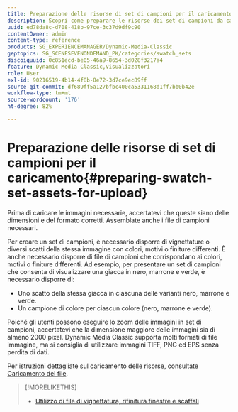 ```yaml
---
title: Preparazione delle risorse di set di campioni per il caricamento
description: Scopri come preparare le risorse dei set di campioni da caricare.
uuid: ed78da8c-d708-418b-97ce-3c37d9df9c90
contentOwner: admin
content-type: reference
products: SG_EXPERIENCEMANAGER/Dynamic-Media-Classic
geptopics: SG_SCENESEVENONDEMAND_PK/categories/swatch_sets
discoiquuid: 0c851ecd-be05-46a9-8654-3d028f3217a4
feature: Dynamic Media Classic,Visualizzatori
role: User
exl-id: 90216519-4b14-4f8b-8e72-3d7ce9ec89ff
source-git-commit: df689ff5a127bfbc400ca5331168d1ff7bb0b42e
workflow-type: tm+mt
source-wordcount: '176'
ht-degree: 82%

---
```


# Preparazione delle risorse di set di campioni per il caricamento{#preparing-swatch-set-assets-for-upload}

Prima di caricare le immagini necessarie, accertatevi che queste siano delle dimensioni e del formato corretti. Assemblate anche i file di campioni necessari.

Per creare un set di campioni, è necessario disporre di vignettature o diversi scatti della stessa immagine con colori, motivi o finiture differenti. È anche necessario disporre di file di campioni che corrispondano ai colori, motivi o finiture differenti. Ad esempio, per presentare un set di campioni che consenta di visualizzare una giacca in nero, marrone e verde, è necessario disporre di: 

* Uno scatto della stessa giacca in ciascuna delle varianti nero, marrone e verde.
* Un campione di colore per ciascun colore (nero, marrone e verde).

Poiché gli utenti possono eseguire lo zoom delle immagini in set di campioni, accertatevi che la dimensione maggiore delle immagini sia di almeno 2000 pixel. Dynamic Media Classic supporta molti formati di file immagine, ma si consiglia di utilizzare immagini TIFF, PNG ed EPS senza perdita di dati.

Per istruzioni dettagliate sul caricamento delle risorse, consultate [Caricamento dei file](uploading-files.md#uploading_files).

>[!MORELIKETHIS]
>
>* [Utilizzo di file di vignettatura, rifinitura finestre e scaffali](vignette-window-covering-cabinet-files.md#working_with_vignette_window_covering_and_cabinet_files)

